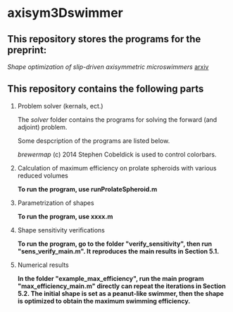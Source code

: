 # axisym3Dswimmer

## This repository stores the programs for the preprint:

_Shape optimization of slip-driven axisymmetric microswimmers_ [arxiv](https://arxiv.org/abs/2405.00656/)

## This repository contains the following parts
1. Problem solver (kernals, ect.)

   The _solver_ folder contains the programs for solving the forward (and adjoint) problem. 

   Some despcription of the programs are listed below.
   
   _brewermap_ (c) 2014 Stephen Cobeldick is used to control colorbars.

2. Calculation of maximum efficiency on prolate spheroids with various reduced volumes

   **To run the program, use runProlateSpheroid.m**

3. Parametrization of shapes

   **To run the program, use xxxx.m**

4. Shape sensitivity verifications

   **To run the program, go to the folder "verify_sensitivity", then run "sens_verify_main.m". It reproduces the main results in Section 5.1.**

5. Numerical results

   **In the folder "example_max_efficiency", run the main program "max_efficiency_main.m" directly can repeat the iterations in Section 5.2. The initial shape is set as a peanut-like swimmer, then the shape is optimized to obtain the maximum swimming efficiency.**


